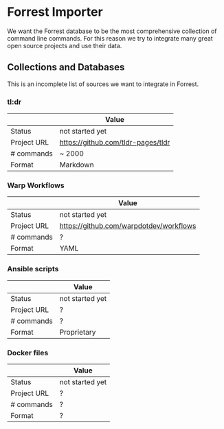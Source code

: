 # Forrest Importer

We want the Forrest database to be the most comprehensive collection of command line commands. For this reason we try to
integrate many great open source projects and use their data.

## Collections and Databases

This is an incomplete list of sources we want to integrate in Forrest.

### tl:dr

|             | Value                              |
|-------------|------------------------------------|
| Status      | not started yet                    |
| Project URL | https://github.com/tldr-pages/tldr |
| # commands  | ~ 2000                             |
| Format      | Markdown                           |

### Warp Workflows

|             | Value                                   |
|-------------|-----------------------------------------|
| Status      | not started yet                         |
| Project URL | https://github.com/warpdotdev/workflows |
| # commands  | ?                                       |
| Format      | YAML                                    |

### Ansible scripts

|             | Value           |
|-------------|-----------------|
| Status      | not started yet |
| Project URL | ?               |
| # commands  | ?               |
| Format      | Proprietary     |

### Docker files

|             | Value           |
|-------------|-----------------|
| Status      | not started yet |
| Project URL | ?               |
| # commands  | ?               |
| Format      | ?               |
